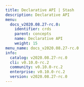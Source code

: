 ```yaml
---
title: Declarative API | Stash
description: Declarative API
menu:
  docs_v2020.08.27-rc.0:
    identifier: crds
    parent: concepts
    name: Declarative API
    weight: 15
menu_name: docs_v2020.08.27-rc.0
info:
  catalog: v2020.08.27-rc.0
  cli: v0.10.0-rc.2
  community: v0.10.0-rc.2
  enterprise: v0.10.0-rc.2
  version: v2020.08.27-rc.0
---
```


